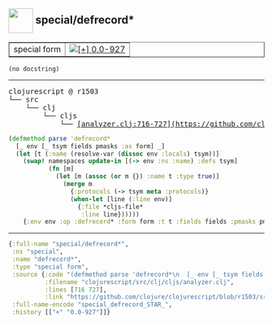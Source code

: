 ## <img width="48px" valign="middle" src="http://i.imgur.com/Hi20huC.png"> special/defrecord\*

 <table border="1">
<tr>
<td>special form</td>
<td><a href="https://github.com/cljsinfo/api-refs/tree/0.0-927"><img valign="middle" alt="[+] 0.0-927" src="https://img.shields.io/badge/+-0.0--927-lightgrey.svg"></a> </td>
</tr>
</table>

 <samp>
</samp>

```
(no docstring)
```

---

 <pre>
clojurescript @ r1503
└── src
    └── clj
        └── cljs
            └── <ins>[analyzer.clj:716-727](https://github.com/clojure/clojurescript/blob/r1503/src/clj/cljs/analyzer.clj#L716-L727)</ins>
</pre>

```clj
(defmethod parse 'defrecord*
  [_ env [_ tsym fields pmasks :as form] _]
  (let [t (:name (resolve-var (dissoc env :locals) tsym))]
    (swap! namespaces update-in [(-> env :ns :name) :defs tsym]
           (fn [m]
             (let [m (assoc (or m {}) :name t :type true)]
               (merge m
                 {:protocols (-> tsym meta :protocols)}
                 (when-let [line (:line env)]
                   {:file *cljs-file*
                    :line line})))))
    {:env env :op :defrecord* :form form :t t :fields fields :pmasks pmasks}))
```


---

```clj
{:full-name "special/defrecord*",
 :ns "special",
 :name "defrecord*",
 :type "special form",
 :source {:code "(defmethod parse 'defrecord*\n  [_ env [_ tsym fields pmasks :as form] _]\n  (let [t (:name (resolve-var (dissoc env :locals) tsym))]\n    (swap! namespaces update-in [(-> env :ns :name) :defs tsym]\n           (fn [m]\n             (let [m (assoc (or m {}) :name t :type true)]\n               (merge m\n                 {:protocols (-> tsym meta :protocols)}\n                 (when-let [line (:line env)]\n                   {:file *cljs-file*\n                    :line line})))))\n    {:env env :op :defrecord* :form form :t t :fields fields :pmasks pmasks}))",
          :filename "clojurescript/src/clj/cljs/analyzer.clj",
          :lines [716 727],
          :link "https://github.com/clojure/clojurescript/blob/r1503/src/clj/cljs/analyzer.clj#L716-L727"},
 :full-name-encode "special_defrecord_STAR_",
 :history [["+" "0.0-927"]]}

```
